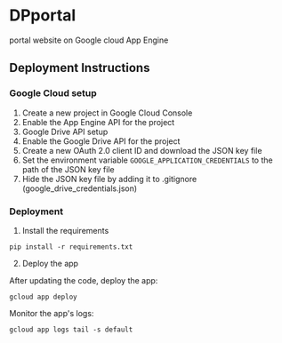 # DPportal
portal website on Google cloud App Engine

## Deployment Instructions

### Google Cloud setup

1. Create a new project in Google Cloud Console
2. Enable the App Engine API for the project
3. Google Drive API setup 
4. Enable the Google Drive API for the project
5. Create a new OAuth 2.0 client ID and download the JSON key file
6. Set the environment variable `GOOGLE_APPLICATION_CREDENTIALS` to the path of the JSON key file
7. Hide the JSON key file by adding it to .gitignore (google_drive_credentials.json)




### Deployment
1. Install the requirements

```
pip install -r requirements.txt
```

2. Deploy the app

After updating the code, deploy the app:
```
gcloud app deploy
```

Monitor the app's logs:
```
gcloud app logs tail -s default
```